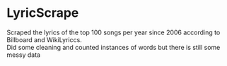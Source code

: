 LyricScrape
===========
Scraped the lyrics of the top 100 songs per year since 2006 according to Billboard and WikiLyriccs.  
Did some cleaning and counted instances of words but there is still some messy data
